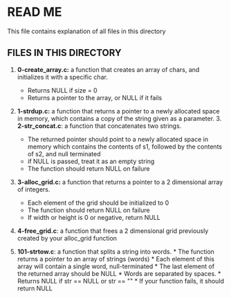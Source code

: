 # READ ME
This file contains explanation of all files in this directory

## FILES IN THIS DIRECTORY
1. **0-create_array.c:**  a function that creates an array of chars, and initializes it with a specific char.
 	* Returns NULL if size = 0
	* Returns a pointer to the array, or NULL if it fails
2. **1-strdup.c:** a function that returns a pointer to a newly allocated space in memory, which contains a copy of the string given as a parameter. 3. **2-str_concat.c**:  a function that concatenates two strings.
	* The returned pointer should point to a newly allocated space in memory which contains the contents of s1, followed by the contents of s2, and null terminated
	* if NULL is passed, treat it as an empty string
	* The function should return NULL on failure

4. **3-alloc_grid.c:**  a function that returns a pointer to a 2 dimensional array of integers.
	* Each element of the grid should be initialized to 0
	* The function should return NULL on failure
	* If width or height is 0 or negative, return NULL

5. **4-free_grid.c**: a function that frees a 2 dimensional grid previously created by your alloc_grid function
6. **101-strtow.c**: a function that splits a string into words.
    	* The function returns a pointer to an array of strings (words)
    	* Each element of this array will contain a single word, null-terminated
    	* The last element of the returned array should be NULL
    	* Words are separated by spaces.
    	* Returns NULL if str == NULL or str == ""
    	* If your function fails, it should return NULL

